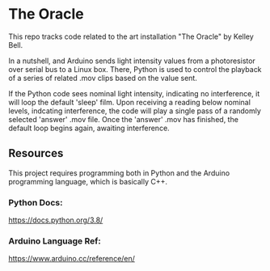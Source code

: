 # The Oracle
This repo tracks code related to the art installation "The Oracle" by Kelley Bell.

In a nutshell, and Arduino sends light intensity values from a photoresistor over serial bus to a Linux box. There, Python is used to control the playback of a series of related .mov clips based on the value sent.

If the Python code sees nominal light intensity, indicating no interference, it will loop the default 'sleep' film. Upon receiving a reading below nominal levels, indcating interference, the code will play a single pass of a randomly selected 'answer' .mov file. Once the 'answer' .mov has finished, the default loop begins again, awaiting interference. 

## Resources
This project requires programming both in Python and the Arduino programming language, which is basically C++.

### Python Docs:
https://docs.python.org/3.8/

### Arduino Language Ref:
https://www.arduino.cc/reference/en/
